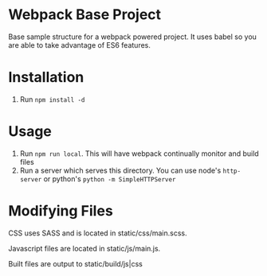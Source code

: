 # Webpack Base Project
Base sample structure for a webpack powered project. It uses babel so you are able to take advantage of ES6 features.

# Installation
1. Run `npm install -d`

# Usage
1. Run `npm run local`. This will have webpack continually monitor and build files
2. Run a server which serves this directory. You can use node's `http-server` or python's `python -m SimpleHTTPServer`

# Modifying Files
CSS uses SASS and is located in static/css/main.scss.

Javascript files are located in static/js/main.js.

Built files are output to static/build/js|css
